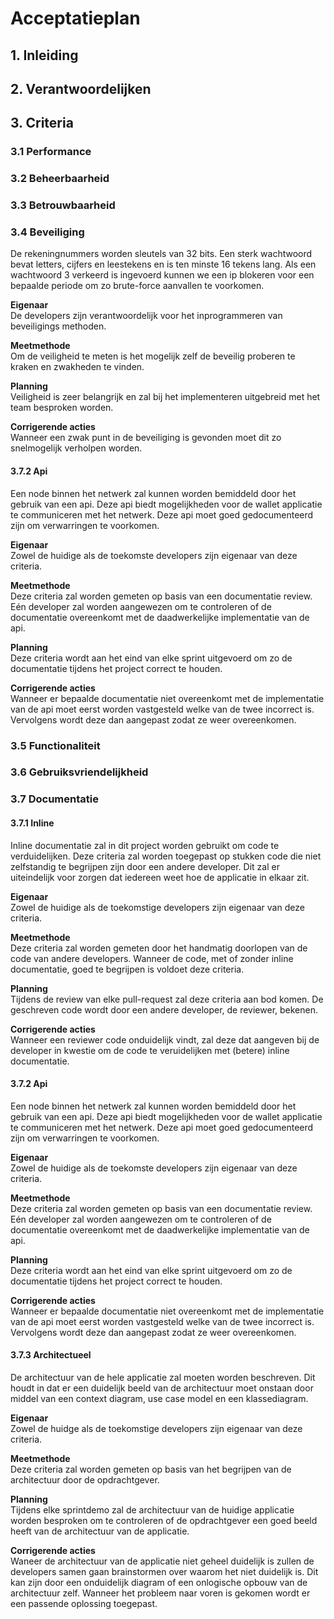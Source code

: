 # Acceptatieplan

## 1. Inleiding

## 2. Verantwoordelijken

## 3. Criteria

### 3.1 Performance

### 3.2 Beheerbaarheid

### 3.3 Betrouwbaarheid

### 3.4 Beveiliging
De rekeningnummers worden sleutels van 32 bits. Een sterk wachtwoord bevat letters, cijfers en leestekens en is ten minste 16 tekens lang. Als een wachtwoord 3 verkeerd is ingevoerd kunnen we een ip blokeren voor een bepaalde periode om zo brute-force aanvallen te voorkomen.

**Eigenaar**  
De developers zijn verantwoordelijk voor het inprogrammeren van beveiligings methoden. 

**Meetmethode**  
Om de veiligheid te meten is het mogelijk zelf de beveilig proberen te kraken en zwakheden te vinden.

**Planning**  
Veiligheid is zeer belangrijk en zal bij het implementeren uitgebreid met het team besproken worden.

**Corrigerende acties**  
Wanneer een zwak punt in de beveiliging is gevonden moet dit zo snelmogelijk verholpen worden. 

#### 3.7.2 Api  
Een node binnen het netwerk zal kunnen worden bemiddeld door het gebruik van een api. Deze api biedt mogelijkheden voor de wallet applicatie te communiceren met het netwerk. Deze api moet goed gedocumenteerd zijn om verwarringen te voorkomen.

**Eigenaar**  
Zowel de huidige als de toekomste developers zijn eigenaar van deze criteria.

**Meetmethode**  
Deze criteria zal worden gemeten op basis van een documentatie review. Eén developer zal worden aangewezen om te controleren of de documentatie overeenkomt met de daadwerkelijke implementatie van de api.

**Planning**  
Deze criteria wordt aan het eind van elke sprint uitgevoerd om zo de documentatie tijdens het project correct te houden.

**Corrigerende acties**  
Wanneer er bepaalde documentatie niet overeenkomt met de implementatie van de api moet eerst worden vastgesteld welke van de twee incorrect is. Vervolgens wordt deze dan aangepast zodat ze weer overeenkomen.

### 3.5 Functionaliteit

### 3.6 Gebruiksvriendelijkheid

### 3.7 Documentatie

#### 3.7.1 Inline
Inline documentatie zal in dit project worden gebruikt om code te verduidelijken. Deze criteria zal worden toegepast op stukken code die niet zelfstandig te begrijpen zijn door een andere developer. Dit zal er uiteindelijk voor zorgen dat iedereen weet hoe de applicatie in elkaar zit.

**Eigenaar**  
Zowel de huidige als de toekomstige developers zijn eigenaar van deze criteria.

**Meetmethode**  
Deze criteria zal worden gemeten door het handmatig doorlopen van de code van andere developers. Wanneer de code, met of zonder inline documentatie, goed te begrijpen is voldoet deze criteria.

**Planning**  
Tijdens de review van elke pull-request zal deze criteria aan bod komen. De geschreven code wordt door een andere developer, de reviewer, bekenen. 

**Corrigerende acties**  
Wanneer een reviewer code onduidelijk vindt, zal deze dat aangeven bij de developer in kwestie om de code te veruidelijken met (betere) inline documentatie.

#### 3.7.2 Api  
Een node binnen het netwerk zal kunnen worden bemiddeld door het gebruik van een api. Deze api biedt mogelijkheden voor de wallet applicatie te communiceren met het netwerk. Deze api moet goed gedocumenteerd zijn om verwarringen te voorkomen.

**Eigenaar**  
Zowel de huidige als de toekomste developers zijn eigenaar van deze criteria.

**Meetmethode**  
Deze criteria zal worden gemeten op basis van een documentatie review. Eén developer zal worden aangewezen om te controleren of de documentatie overeenkomt met de daadwerkelijke implementatie van de api.

**Planning**  
Deze criteria wordt aan het eind van elke sprint uitgevoerd om zo de documentatie tijdens het project correct te houden.

**Corrigerende acties**  
Wanneer er bepaalde documentatie niet overeenkomt met de implementatie van de api moet eerst worden vastgesteld welke van de twee incorrect is. Vervolgens wordt deze dan aangepast zodat ze weer overeenkomen.

#### 3.7.3 Architectueel  
De architectuur van de hele applicatie zal moeten worden beschreven. Dit houdt in dat er een
duidelijk beeld van de architectuur moet onstaan door middel van een context diagram, use case
model en een klassediagram.

**Eigenaar**  
Zowel de huidge als de toekomstige developers zijn eigenaar van deze criteria.

**Meetmethode**  
Deze criteria zal worden gemeten op basis van het begrijpen van de architectuur door de opdrachtgever.

**Planning**  
Tijdens elke sprintdemo zal de architectuur van de huidige applicatie worden besproken om te controleren of de opdrachtgever een goed beeld heeft van de architectuur van de applicatie.

**Corrigerende acties**  
Waneer de architectuur van de applicatie niet geheel duidelijk is zullen de developers samen gaan brainstormen over waarom het niet duidelijk is. Dit kan zijn door een onduidelijk diagram of een onlogische opbouw van de architectuur zelf. Wanneer het probleem naar voren is gekomen wordt er een passende oplossing toegepast.
